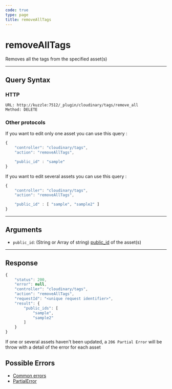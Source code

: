 ```yaml
--- 
code: true
type: page
title: removeAllTags
--- 
```


# removeAllTags

Removes all the tags from the specified asset(s)

--- 

## Query Syntax 

### HTTP 

```http
URL: http://kuzzle:7512/_plugin/cloudinary/tags/remove_all
Method: DELETE
```

### Other protocols 

If you want to edit only one asset you can use this query : 
```js
{
    "controller": "cloudinary/tags",
    "action": "removeAllTags",

	"public_id" : "sample" 
}
```

If you want to edit several assets you can use this query : 
```js
{
    "controller": "cloudinary/tags",
    "action": "removeAllTags",

	"public_id" : [ "sample", "sample2" ] 
}
```
---

## Arguments 

- `public_id`: (String or Array of string) [public_id](https://cloudinary.com/documentation/upload_images#public_id_the_image_identifier) of the asset(s) 

---

## Response 

```js
{
    "status": 200,
    "error": null,
    "controller": "cloudinary/tags",
    "action": "removeAllTags",
    "requestId": "<unique request identifier>",
    "result": {
        "public_ids": [
            "sample",
            "sample2"
        ] 
    }
}
```

If one or several assets haven't been updated, a `206 Partial Error` will be throw with a detail of the error for each asset

## Possible Errors 

- [Common errors](/core/1/api/essentials/errors/#common-errors)
- [PartialError](core/1/api/essentials/errors/#specific-errors)